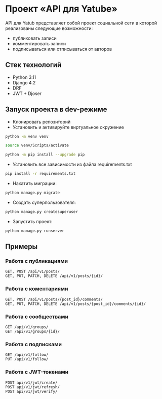 # Проект «API для Yatube»

API для Yatub представляет собой проект социальной сети в которой реализованы следующие возможности: 
- публиковать записи
- комментировать записи
- подписываться или отписываться от авторов

## Стек технологий

- Python 3.11
- Django 4.2
- DRF
- JWT + Djoser

## Запуск проекта в dev-режиме

- Клонировать репозиторий
- Установить и активируйте виртуальное окружение

```bash
python -m venv venv
```

```bash
source venv/Scripts/activate
```

```bash
python -m pip install --upgrade pip
```

- Установить все зависимости из файла requirements.txt

```bash
pip install -r requirements.txt
```

- Накатить миграции:

```bash
python manage.py migrate
```

- Создать суперпользователя:

```bash
python manage.py createsuperuser
```

- Запустить проект:

```bash
python manage.py runserver
```

## Примеры


### Работа с публикациями

```
GET, POST /api/v1/posts/
GET, PUT, PATCH, DELETE /api/v1/posts/{id}/
```


### Работа с коментариями

```
GET, POST /api/v1/posts/{post_id}/comments/
GET, PUT, PATCH, DELETE /api/v1/posts/{post_id}/comments/{id}/
```

### Работа с сообществами

```
GET /api/v1/groups/
GET /api/v1/groups/{id}/
```

### Работа с подписками

```
GET /api/v1/follow/
PUT /api/v1/follow/
```

### Работа с JWT-токенами

```
POST api/v1/jwt/create/
POST api/v1/jwt/refresh/
POST api/v1/jwt/verify/
```
